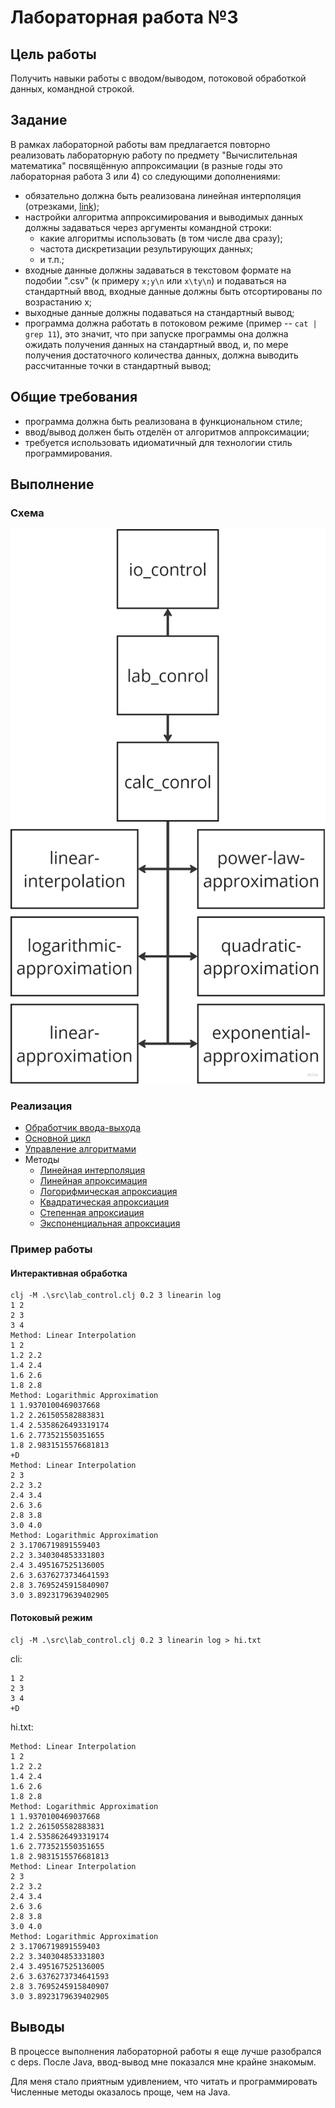 # Лабораторная работа №3

## Цель работы

Получить навыки работы с вводом/выводом, потоковой обработкой данных, командной строкой.

## Задание

В рамках лабораторной работы вам предлагается повторно реализовать лабораторную работу по предмету "Вычислительная математика" посвящённую аппроксимации (в разные годы это лабораторная работа 3 или 4) со следующими дополнениями:

- обязательно должна быть реализована линейная интерполяция (отрезками, [link](https://en.wikipedia.org/wiki/Linear_interpolation));
- настройки алгоритма аппроксимирования и выводимых данных должны задаваться через аргументы командной строки:
    - какие алгоритмы использовать (в том числе два сразу);
    - частота дискретизации результирующих данных;
    - и т.п.;
- входные данные должны задаваться в текстовом формате на подобии ".csv" (к примеру `x;y\n` или `x\ty\n`) и подаваться на стандартный ввод, входные данные должны быть отсортированы по возрастанию x;
- выходные данные должны подаваться на стандартный вывод;
- программа должна работать в потоковом режиме (пример -- `cat | grep 11`), это значит, что при запуске программы она должна ожидать получения данных на стандартный ввод, и, по мере получения достаточного количества данных, должна выводить рассчитанные точки в стандартный вывод;

## Общие требования

- программа должна быть реализована в функциональном стиле;
- ввод/вывод должен быть отделён от алгоритмов аппроксимации;
- требуется использовать идиоматичный для технологии стиль программирования.

## Выполнение

### Схема

![Дерево процессов](exMap.png)

### Реализация

- [Обработчик ввода-выхода](./src/io_control.clj)
- [Основной цикл](./src/core.clj)
- [Управление алгоритмами](./src/calc_control.clj)
- Методы
    - [Линейная интерполяция](./src/linear_interpolation.clj)
    - [Линейная апроксимация](./src/linear_approximation.clj)
    - [Логорифмическая апроксиация](./src/logarithmic_approximation.clj)
    - [Квадратическая апроксиация](./src/quadratic_approximation.clj)
    - [Степенная апроксиация](./src/power_law_approximation.clj)
    - [Экспоненциальная апроксиация](./src/exponential_approximation.clj)

### Пример работы

#### Интерактивная обработка

```
clj -M .\src\lab_control.clj 0.2 3 linearin log        
1 2
2 3
3 4
Method: Linear Interpolation
1 2
1.2 2.2
1.4 2.4
1.6 2.6
1.8 2.8
Method: Logarithmic Approximation
1 1.9370100469037668
1.2 2.261505582883831
1.4 2.5358626493319174
1.6 2.773521550351655
1.8 2.9831515576681813
+D
Method: Linear Interpolation
2 3
2.2 3.2
2.4 3.4
2.6 3.6
2.8 3.8
3.0 4.0
Method: Logarithmic Approximation
2 3.1706719891559403
2.2 3.340304853331803
2.4 3.495167525136005
2.6 3.6376273734641593
2.8 3.7695245915840907
3.0 3.8923179639402905
```

#### Потоковый режим

```
clj -M .\src\lab_control.clj 0.2 3 linearin log > hi.txt
```

cli:
```
1 2
2 3
3 4
+D
```

hi.txt:
```
Method: Linear Interpolation
1 2
1.2 2.2
1.4 2.4
1.6 2.6
1.8 2.8
Method: Logarithmic Approximation
1 1.9370100469037668
1.2 2.261505582883831
1.4 2.5358626493319174
1.6 2.773521550351655
1.8 2.9831515576681813
Method: Linear Interpolation
2 3
2.2 3.2
2.4 3.4
2.6 3.6
2.8 3.8
3.0 4.0
Method: Logarithmic Approximation
2 3.1706719891559403
2.2 3.340304853331803
2.4 3.495167525136005
2.6 3.6376273734641593
2.8 3.7695245915840907
3.0 3.8923179639402905
```

## Выводы

В процессе выполнения лабораторной работы я еще лучше разобрался с deps.
После Java, ввод-вывод мне показался мне крайне знакомым.

Для меня стало приятным удивлением, что читать и программировать Численные методы оказалось проще, чем на Java.
